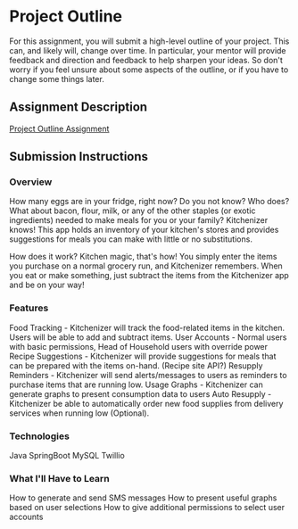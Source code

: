 # Project Outline
For this assignment, you will submit a high-level outline of your project. This can, and likely will, change over time. In particular, your mentor will provide feedback and direction and feedback to help sharpen your ideas. So don't worry if you feel unsure about some aspects of the outline, or if you have to change some things later.

## Assignment Description
[Project Outline Assignment](https://education.launchcode.org/liftoff/assignments/project-outline/)

## Submission Instructions

### Overview
How many eggs are in your fridge, right now? Do you not know? Who does? What about bacon, flour, milk, or any of the other staples (or exotic ingredients) needed to make meals for you or your family? Kitchenizer knows! This app holds an inventory of your kitchen's stores and provides suggestions for meals you can make with little or no substitutions.

How does it work? Kitchen magic, that's how! You simply enter the items you purchase on a normal grocery run, and Kitchenizer remembers. When you eat or make something, just subtract the items from the Kitchenizer app and be on your way!


### Features
Food Tracking - Kitchenizer will track the food-related items in the kitchen. Users will be able to add and subtract items.
User Accounts - Normal users with basic permissions, Head of Household users with override power
Recipe Suggestions - Kitchenizer will provide suggestions for meals that can be prepared with the items on-hand. (Recipe site API?)
Resupply Reminders - Kitchenizer will send alerts/messages to users as reminders to purchase items that are running low.
Usage Graphs - Kitchenizer can generate graphs to present consumption data to users
Auto Resupply - Kitchenizer be able to automatically order new food supplies from delivery services when running low (Optional).

### Technologies
Java
SpringBoot
MySQL
Twillio


### What I'll Have to Learn
How to generate and send SMS messages
How to present useful graphs based on user selections
How to give additional permissions to select user accounts
